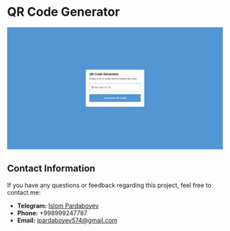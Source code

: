 # QR Code Generator

![Screenshot](./screenshot.png)

## Contact Information

If you have any questions or feedback regarding this project, feel free to contact me:

- **Telegram:** [Islom Pardaboyev](https://t.me/IslomPardaboyev)
- **Phone:** +998999247787
- **Email:** ipardaboyev574@gmail.com